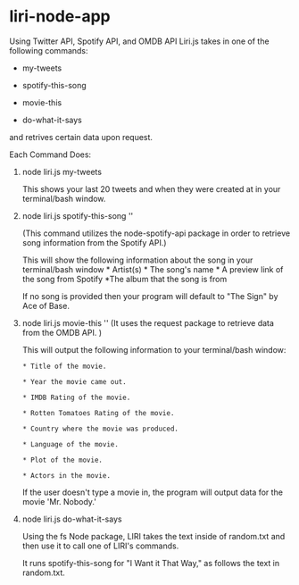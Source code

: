 # liri-node-app
Using Twitter API, Spotify API, and OMDB API Liri.js takes in one of the following commands:

 - my-tweets
 
 - spotify-this-song
 
 - movie-this
 
 - do-what-it-says
 
 and retrives certain data upon request.
 
Each Command Does:

1. node liri.js my-tweets

    This shows your last 20 tweets and when they were created at in your terminal/bash window.

2. node liri.js spotify-this-song '<song name here>'
   
    (This command utilizes the node-spotify-api package in order to retrieve song information from the Spotify API.)

    This will show the following information about the song in your terminal/bash window
        * Artist(s)
        * The song's name
        * A preview link of the song from Spotify
        *The album that the song is from
    
    If no song is provided then your program will default to "The Sign" by Ace of Base.
    

3. node liri.js movie-this '<movie name here>'
    (It uses the request package to retrieve data from the OMDB API. )
   
    This will output the following information to your terminal/bash window:
    
       * Title of the movie.
       
       * Year the movie came out.
       
       * IMDB Rating of the movie.
       
       * Rotten Tomatoes Rating of the movie.
       
       * Country where the movie was produced.
       
       * Language of the movie.
       
       * Plot of the movie.
       
       * Actors in the movie.
       
    If the user doesn't type a movie in, the program will output data for the movie 'Mr. Nobody.'


4. node liri.js do-what-it-says

    Using the fs Node package, LIRI takes the text inside of random.txt and then use it to call one of LIRI's commands.
    
    It runs spotify-this-song for "I Want it That Way," as follows the text in random.txt.
